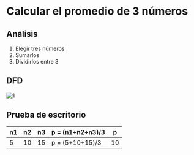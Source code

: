 
# Calcular el promedio de 3 números

## Análisis
1. Elegir tres números
2. Sumarlos
3. Dividirlos entre 3

## DFD
![1](https://github.com/Odette-Morentin/Apuntes-de-la-1ra-Parcial/assets/145512052/b3064d5e-a0ce-46f9-9efe-7f157a2d7e1c)


## Prueba de escritorio
| n1 | n2 | n3 | p = (n1+n2+n3)/3 | p  |
|----|----|----|------------------|----|
| 5  | 10 | 15 | p = (5+10+15)/3  | 10 |
